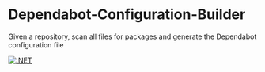 # Dependabot-Configuration-Builder
Given a repository, scan all files for packages and generate the Dependabot configuration file

[![.NET](https://github.com/samsmithnz/Dependabot-Configuration-Builder/actions/workflows/dotnet.yml/badge.svg)](https://github.com/samsmithnz/Dependabot-Configuration-Builder/actions/workflows/dotnet.yml)
